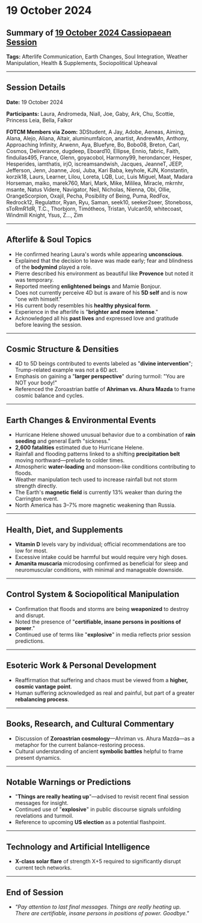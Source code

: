 # 19 October 2024

## Summary of [19 October 2024 Cassiopaean Session](https://cassiopaea.org/forum/threads/session-19-october-2024.55251/)

**Tags:** Afterlife Communication, Earth Changes, Soul Integration, Weather Manipulation, Health & Supplements, Sociopolitical Upheaval

---


## Session Details

**Date:** 19 October 2024

**Participants:** Laura, Andromeda, Niall, Joe, Gaby, Ark, Chu, Scottie, Princess Leia, Bella, Falkor

**FOTCM Members via Zoom:** 3DStudent, A Jay, Adobe, Aeneas, Aiming, Alana, Alejo, Aliana, Altair, aluminumfalcon, anartist, AndrewMn, Anthony, Approaching Infinity, Arwenn, Aya, Bluefyre, Bo, Bobo08, Breton, Carl, Cosmos, Deliverance, dugdeep, Eboard10, Ellipse, Ennio, fabric, Faith, finduilas495, France, Glenn, goyacobol, Harmony99, herondancer, Hesper, Hesperides, iamthatis, irjO, iscreamsandwish, Jacques, JeanneT, JEEP, Jefferson, Jenn, Joanne, Josi, Juba, Kari Baba, keyhole, KJN, Konstantin, korzik18, Laurs, Learner, Lilou, Loreta, LQB, Luc, Luis Miguel, Maat, Madara Horseman, maiko, marek760, Mari, Mark, Mike, Mililea, Miracle, mkrnhr, msante, Natus Videre, Navigator, Neil, Nicholas, Nienna, Obi, Ollie, OrangeScorpion, Oxajil, Pecha, Posibility of Being, Puma, RedFox, Redrock12, Regulattor, Ryan, Ryu, Saman, seek10, seeker2seer, Stoneboss, sToRmR1dR, T.C., Thorbjorn, Timótheos, Tristan, Vulcan59, whitecoast, Windmill Knight, Ysus, Z…, Zim

---


## Afterlife & Soul Topics

- He confirmed hearing Laura's words while appearing **unconscious**.
- Explained that the decision to leave was made early; fear and blindness of the **bodymind** played a role.
- Pierre described his environment as beautiful like **Provence** but noted it was temporary.
- Reported meeting **enlightened beings** and Mamie Bonjour.
- Does not currently perceive 4D but is aware of his **5D self** and is now "one with himself."
- His current body resembles his **healthy physical form**.
- Experience in the afterlife is "**brighter and more intense**."
- Acknowledged all his **past lives** and expressed love and gratitude before leaving the session.

---


## Cosmic Structure & Densities

- 4D to 5D beings contributed to events labeled as "**divine intervention**"; Trump-related example was not a 6D act.
- Emphasis on gaining a "**larger perspective**" during turmoil: "You are NOT your body!"
- Referenced the Zoroastrian battle of **Ahriman vs. Ahura Mazda** to frame cosmic balance and cycles.

---


## Earth Changes & Environmental Events

- Hurricane Helene showed unusual behavior due to a combination of **rain seeding** and general Earth "sickness."
- **2,600 fatalities** estimated due to Hurricane Helene.
- Rainfall and flooding patterns linked to a shifting **precipitation belt** moving northward—prelude to colder times.
- Atmospheric **water-loading** and monsoon-like conditions contributing to floods.
- Weather manipulation tech used to increase rainfall but not storm strength directly.
- The Earth's **magnetic field** is currently 13% weaker than during the Carrington event.
- North America has 3–7% more magnetic weakening than Russia.

---


## Health, Diet, and Supplements

- **Vitamin D** levels vary by individual; official recommendations are too low for most.
- Excessive intake could be harmful but would require very high doses.
- **Amanita muscaria** microdosing confirmed as beneficial for sleep and neuromuscular conditions, with minimal and manageable downside.

---


## Control System & Sociopolitical Manipulation

- Confirmation that floods and storms are being **weaponized** to destroy and disrupt.
- Noted the presence of "**certifiable, insane persons in positions of power**."
- Continued use of terms like "**explosive**" in media reflects prior session predictions.

---


## Esoteric Work & Personal Development

- Reaffirmation that suffering and chaos must be viewed from a **higher, cosmic vantage point**.
- Human suffering acknowledged as real and painful, but part of a greater **rebalancing process**.

---


## Books, Research, and Cultural Commentary

- Discussion of **Zoroastrian cosmology**—Ahriman vs. Ahura Mazda—as a metaphor for the current balance-restoring process.
- Cultural understanding of ancient **symbolic battles** helpful to frame present dynamics.

---


## Notable Warnings or Predictions

- "**Things are really heating up**"—advised to revisit recent final session messages for insight.
- Continued use of "**explosive**" in public discourse signals unfolding revelations and turmoil.
- Reference to upcoming **US election** as a potential flashpoint.

---


## Technology and Artificial Intelligence

- **X-class solar flare** of strength X+5 required to significantly disrupt current tech networks.

---


## End of Session

- *"Pay attention to last final messages. Things are really heating up. There are certifiable, insane persons in positions of power. Goodbye."*


